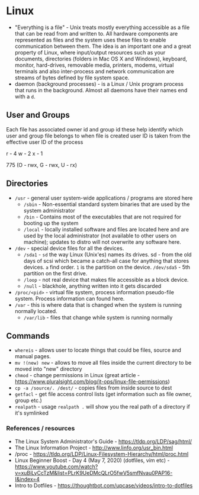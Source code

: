 # Linux

- "Everything is a file" - Unix treats mostly everything accessible as a file
  that can be read from and written to. All hardware components are represented
  as files and the system uses these files to enable communication between them.
  The idea is an important one and a great property of Linux, where input/output
  resources such as your documents, directories (folders in Mac OS X and
  Windows), keyboard, monitor, hard-drives, removable media, printers, modems,
  virtual terminals and also inter-process and network communication are streams
  of bytes defined by file system space.
- daemon (background processes) - is a Linux / Unix program process that runs in
  the background. Almost all daemons have their names end with a `d`.

## User and Groups

Each file has associated owner id and group id these help identify which user
and group file belongs to when file is created user ID is taken from the
effective user ID of the process

r - 4 w - 2 x - 1

775 (O - rwx, G - rwx, U - rx)

## Directories

- `/usr` - general user system-wide applications / programs are stored here
  - `/sbin` - Non-essential standard system binaries that are used by the system
    administrator
  - `/bin` - Contains most of the executables that are not required for booting
    up the system
  - `/local` - locally installed software and files are located here and are
    used by the local administrator (not available to other users on machine);
    updates to distro will not overwrite any software here. 
- `/dev` - special device files for all the devices. 
  - `/sda1` - `sd` the  way Linux (Unix'es) names its drives. sd - from the old
    days of scsi which became a catch-all case for anything that stores devices.
    `a` find order. `1` is the partition on the device. `/dev/sda5` - 5th
    partition on the first drive.
  - `/loop` - not real device that makes file accessible as a block device.
  - `/null` - blackhole, anything written into it gets discarded
- `/proc/<pid>` - virtual file system, process information pseudo-file system.
  Process information can found here.
- `/var` - this is where data that is changed when the system is running
  normally located.
  - `/var/lib` - files that change while system is running normally

## Commands

- `whereis` - allows user to locate things that could be files, source and
  manual pages.
- `mv !(new) new` - allows to move all files inside the current directory to be
  moved into "new" directory
- `chmod` - change permissions in Linux (great article -
  https://www.pluralsight.com/blog/it-ops/linux-file-permissions)
- `cp -a /source/. /dest/` - copies files from inside source to dest
- `getfacl` - get file access control lists (get information such as file owner,
  group etc.)
- `realpath` - usage `realpath .` will show you the real path of a directory if
  it's symlinked

### References / resources

- The Linux System Administrator's Guide - https://tldp.org/LDP/sag/html/
- The Linux Information Project - http://www.linfo.org/usr_bin.html
- /proc - https://tldp.org/LDP/Linux-Filesystem-Hierarchy/html/proc.html
- Linux Beginner Boost - Day 4 (May 7, 2020) (dotfiles, vim etc) -
  https://www.youtube.com/watch?v=xuBiLyCcTzM&list=PLrK9UeDMcQLrO5fwV5smfNvau0PAP16-I&index=4
- Intro to Dotfiles - https://thoughtbot.com/upcase/videos/intro-to-dotfiles

